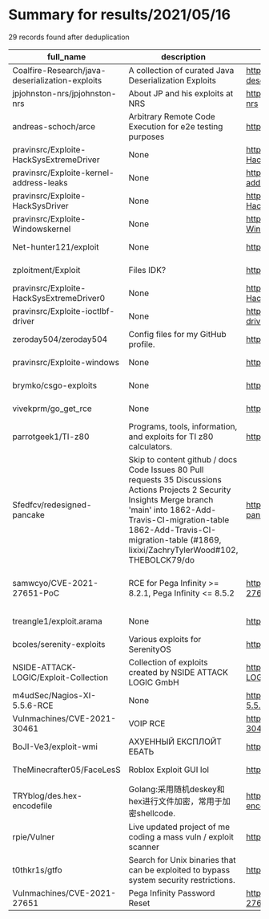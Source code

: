
# Summary for results/2021/05/16
    
29 records found after deduplication

| full_name | description | html_url | matched_list | matched_count | pushed_at | size | stargazers_count | language | forks_count |
|-------------------------------------------------|------------------------------------------------------------------------------------------------------------------------------------------------------------------------------------------------------------------------------------------------------------------|--------------------------------------------------------------------|----------------------------------------|-----------------|---------------------------|--------|--------------------|------------|---------------|
| Coalfire-Research/java-deserialization-exploits | A collection of curated Java Deserialization Exploits | https://github.com/Coalfire-Research/java-deserialization-exploits | ['exploit'] | 1 | 2021-05-16 23:10:49+00:00 | 54002 | 530 | Python | 216 |
| jpjohnston-nrs/jpjohnston-nrs | About JP and his exploits at NRS | https://github.com/jpjohnston-nrs/jpjohnston-nrs | ['exploit'] | 1 | 2021-05-16 13:27:33+00:00 | 1 | 0 | | 0 |
| andreas-schoch/arce | Arbitrary Remote Code Execution for e2e testing purposes | https://github.com/andreas-schoch/arce | ['remote code execution'] | 1 | 2021-05-16 19:15:04+00:00 | 38 | 0 | TypeScript | 0 |
| pravinsrc/Exploite-HackSysExtremeDriver | None | https://github.com/pravinsrc/Exploite-HackSysExtremeDriver | ['exploit'] | 1 | 2021-05-16 18:34:22+00:00 | 72 | 0 | C | 0 |
| pravinsrc/Exploite-kernel-address-leaks | None | https://github.com/pravinsrc/Exploite-kernel-address-leaks | ['exploit'] | 1 | 2021-05-16 18:26:36+00:00 | 1034 | 0 | C++ | 0 |
| pravinsrc/Exploite-HackSysDriver | None | https://github.com/pravinsrc/Exploite-HackSysDriver | ['exploit'] | 1 | 2021-05-16 18:21:42+00:00 | 56673 | 0 | C++ | 0 |
| pravinsrc/Exploite-Windowskernel | None | https://github.com/pravinsrc/Exploite-Windowskernel | ['exploit'] | 1 | 2021-05-16 18:19:19+00:00 | 18372 | 0 | C++ | 0 |
| Net-hunter121/exploit | None | https://github.com/Net-hunter121/exploit | ['exploit'] | 1 | 2021-05-16 17:21:20+00:00 | 7 | 0 | | 0 |
| zploitment/Exploit | Files IDK? | https://github.com/zploitment/Exploit | ['exploit'] | 1 | 2021-05-16 17:42:39+00:00 | 120 | 0 | | 0 |
| pravinsrc/Exploite-HackSysExtremeDriver0 | None | https://github.com/pravinsrc/Exploite-HackSysExtremeDriver0 | ['exploit'] | 1 | 2021-05-16 15:31:57+00:00 | 1297 | 0 | C | 0 |
| pravinsrc/Exploite-ioctlbf-driver | None | https://github.com/pravinsrc/Exploite-ioctlbf-driver | ['exploit'] | 1 | 2021-05-16 15:19:41+00:00 | 159 | 0 | C | 0 |
| zeroday504/zeroday504 | Config files for my GitHub profile. | https://github.com/zeroday504/zeroday504 | ['zeroday'] | 1 | 2021-05-16 15:18:25+00:00 | 0 | 0 | nan | 0 |
| pravinsrc/Exploite-windows | None | https://github.com/pravinsrc/Exploite-windows | ['exploit'] | 1 | 2021-05-16 14:53:41+00:00 | 6402 | 0 | C++ | 0 |
| brymko/csgo-exploits | None | https://github.com/brymko/csgo-exploits | ['exploit'] | 1 | 2021-05-16 13:58:30+00:00 | 154 | 27 | Rust | 0 |
| vivekprm/go_get_rce | None | https://github.com/vivekprm/go_get_rce | ['rce'] | 1 | 2021-05-16 12:32:28+00:00 | 2 | 0 | Go | 0 |
| parrotgeek1/TI-z80 | Programs, tools, information, and exploits for TI z80 calculators. | https://github.com/parrotgeek1/TI-z80 | ['exploit'] | 1 | 2021-05-16 05:37:34+00:00 | 10518 | 4 | Assembly | 4 |
| Sfedfcv/redesigned-pancake | Skip to content github / docs Code Issues 80 Pull requests 35 Discussions Actions Projects 2 Security Insights Merge branch 'main' into 1862-Add-Travis-CI-migration-table 1862-Add-Travis-CI-migration-table (#1869, Iixixi/ZachryTylerWood#102, THEBOLCK79/do | https://github.com/Sfedfcv/redesigned-pancake | ['remote code execution'] | 1 | 2021-05-16 05:22:26+00:00 | 0 | 4 | | 0 |
| samwcyo/CVE-2021-27651-PoC | RCE for Pega Infinity >= 8.2.1, Pega Infinity <= 8.5.2 | https://github.com/samwcyo/CVE-2021-27651-PoC | ['cve poc', 'cve-2', 'rce', 'rce poc'] | 4 | 2021-05-16 05:54:07+00:00 | 3 | 51 | nan | 11 |
| treangle1/exploit.arama | None | https://github.com/treangle1/exploit.arama | ['exploit'] | 1 | 2021-05-16 00:22:21+00:00 | 1 | 0 | Python | 0 |
| bcoles/serenity-exploits | Various exploits for SerenityOS | https://github.com/bcoles/serenity-exploits | ['exploit'] | 1 | 2021-05-16 01:16:06+00:00 | 14 | 11 | C++ | 0 |
| NSIDE-ATTACK-LOGIC/Exploit-Collection | Collection of exploits created by NSIDE ATTACK LOGIC GmbH | https://github.com/NSIDE-ATTACK-LOGIC/Exploit-Collection | ['exploit'] | 1 | 2021-05-16 10:14:50+00:00 | 7 | 0 | Python | 0 |
| m4udSec/Nagios-XI-5.5.6-RCE | None | https://github.com/m4udSec/Nagios-XI-5.5.6-RCE | ['rce'] | 1 | 2021-05-16 00:54:18+00:00 | 29 | 0 | Python | 0 |
| Vulnmachines/CVE-2021-30461 | VOIP RCE | https://github.com/Vulnmachines/CVE-2021-30461 | ['cve-2', 'rce'] | 2 | 2021-05-16 20:01:31+00:00 | 3 | 1 | Python | 1 |
| BoJI-Ve3/exploit-wmi | АХУЕННЫЙ ЕКСПЛОЙТ ЕБАТЬ | https://github.com/BoJI-Ve3/exploit-wmi | ['exploit'] | 1 | 2021-05-16 12:59:12+00:00 | 6 | 0 | | 0 |
| TheMinecrafter05/FaceLesS | Roblox Exploit GUI lol | https://github.com/TheMinecrafter05/FaceLesS | ['exploit'] | 1 | 2021-05-16 10:49:41+00:00 | 1173 | 0 | Lua | 0 |
| TRYblog/des.hex-encodefile | Golang:采用随机deskey和hex进行文件加密，常用于加密shellcode. | https://github.com/TRYblog/des.hex-encodefile | ['shellcode'] | 1 | 2021-05-16 03:09:19+00:00 | 117 | 4 | Go | 3 |
| rpie/Vulner | Live updated project of me coding a mass vuln / exploit scanner | https://github.com/rpie/Vulner | ['exploit'] | 1 | 2021-05-16 21:23:12+00:00 | 105 | 6 | PHP | 0 |
| t0thkr1s/gtfo | Search for Unix binaries that can be exploited to bypass system security restrictions. | https://github.com/t0thkr1s/gtfo | ['exploit'] | 1 | 2021-05-16 17:24:20+00:00 | 478 | 81 | Python | 16 |
| Vulnmachines/CVE-2021-27651 | Pega Infinity Password Reset | https://github.com/Vulnmachines/CVE-2021-27651 | ['cve-2'] | 1 | 2021-05-16 20:00:05+00:00 | 1 | 0 | | 0 |
